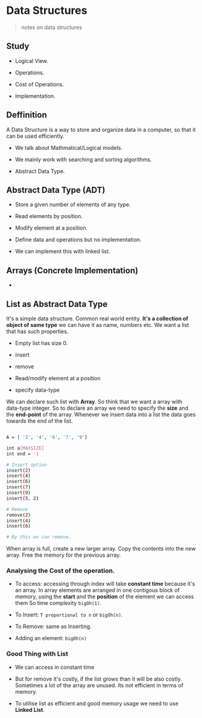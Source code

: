 # Data Structures

> notes on data structures

## Study

- Logical View.

- Operations.

- Cost of Operations.

- Implementation.

## Deffinition

A Data Structure is a way to store and organize data in a computer, so that it can be used efficiently.

- We talk about Mathmatical/Logical models.

- We mainly work with searching and sorting algorithms.

- Abstract Data Type.

## Abstract Data Type (ADT)

- Store a given number of elements of any type.

- Read elements by position.

- Modify element at a position.

- Define data and operations but no implementation.

- We can implement this with linked list.

## Arrays (Concrete Implementation)

-

## List as Abstract Data Type

It's a simple data structure. Common real world entity. **It's a collection of object of same type** we can have it as name, numbers etc. We want a list that has such properties.

- Empty list has size 0.

- insert

- remove

- Read/modify element at a position

- specify data-type

We can declare such list with **Array**. So think that we want a array with data-type integer. So to declare an array we need to specify the **size** and the **end-point** of the array. Whenever we insert data into a list the data goes towards the end of the list.

```bash

A = [ '2', '4', '6', '7', '9']

int a[MAXSIZE]
int end = -1

# Insert option
insert(2)
insert(4)
insert(6)
insert(7)
insert(9)
insert(5, 2)

# Remove
remove(2)
insert(4)
insert(6)

# By this we can remove.
```

When array is full, create a new larger array. Copy the contents into the new array. Free the memory for the previous array.

### Analysing the Cost of the operation.

- To access: accessing through index will take **constant time** because it's an array. In array elements are arranged in one contigous block of memory, using the **start** and the **position** of the element we can access them So time complexity `bigOh(1)`.

- To Insert: `T proportional to n` or `bigOh(n)`.

- To Remove: same as Inserting.

- Adding an element: `bigOh(n)`

### Good Thing with List

- We can access in constant time

- But for remove it's costly, if the list grows than it will be also costly. Sometimes a lot of the array are unused. Its not efficient in terms of memory.

- To utilise list as efficient and good memory usage we need to use **Linked List**.
